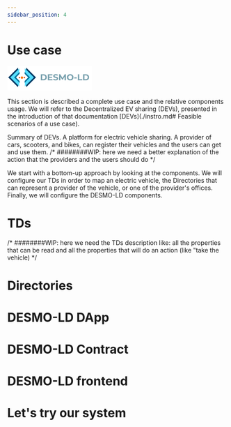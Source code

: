 ```yaml
---
sidebar_position: 4
---
```

# Use case
![DESMO-LD](imgs/desmo-logo.png)

This section is described a complete use case and the relative components usage.
We will refer to the Decentralized EV sharing (DEVs), presented in the introduction of that documentation [DEVs](./instro.md# Feasible scenarios of a use case).

Summary of DEVs.
A platform for electric vehicle sharing. A provider of cars, scooters, and bikes, can register their vehicles and the users can get and use them.
/*
    ########WIP: 
    here we need a better explanation of the action that the providers and the users should do
*/

We start with a bottom-up approach by looking at the components.
We will configure our TDs in order to map an electric vehicle, the Directories that can represent a provider of the vehicle, or one of the provider's offices.
Finally, we will configure the DESMO-LD components.

# TDs
/*
    ########WIP: 
    here we need the TDs description
    like:
    all the properties that can be read and all the properties that will do an action (like "take the vehicle)
*/

# Directories

# DESMO-LD DApp

# DESMO-LD Contract

# DESMO-LD frontend

# Let's try our system


